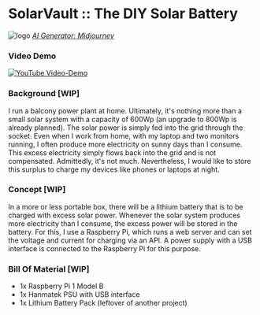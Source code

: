 # SolarVault :: The DIY Solar Battery

![logo](https://github.com/carforge/solarvault/assets/29213494/9ef1d83a-3947-496c-854d-47b59f99cea7)
*[AI Generator: Midjourney](https://www.midjourney.com)*

### Video Demo
[![YouTube Video-Demo](https://img.youtube.com/vi/tJiyDAhUlIg/0.jpg)](https://youtu.be/tJiyDAhUlIg)

### Background [WIP]
I run a balcony power plant at home. Ultimately, it's nothing more than a small solar system with a capacity of 600Wp (an upgrade to 800Wp is already planned). The solar power is simply fed into the grid through the socket. Even when I work from home, with my laptop and two monitors running, I often produce more electricity on sunny days than I consume. This excess electricity simply flows back into the grid and is not compensated. Admittedly, it's not much. Nevertheless, I would like to store this surplus to charge my devices like phones or laptops at night.

### Concept [WIP]
In a more or less portable box, there will be a lithium battery that is to be charged with excess solar power. Whenever the solar system produces more electricity than I consume, the excess power will be stored in the battery. For this, I use a Raspberry Pi, which runs a web server and can set the voltage and current for charging via an API. A power supply with a USB interface is connected to the Raspberry Pi for this purpose.

### Bill Of Material [WIP]
* 1x Raspberry Pi 1 Model B
* 1x Hanmatek PSU with USB interface
* 1x Lithium Battery Pack (leftover of another project)
